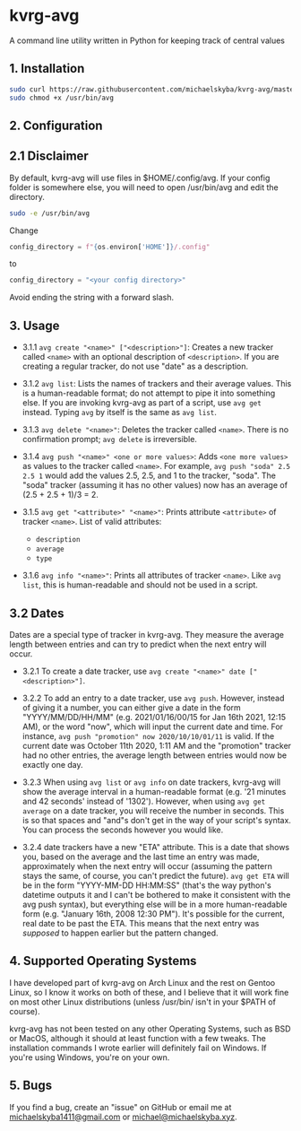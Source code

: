 

# kvrg-avg
A command line utility written in Python for keeping track of central values

## 1. Installation
```bash
sudo curl https://raw.githubusercontent.com/michaelskyba/kvrg-avg/master/main.py -o /usr/bin/avg
sudo chmod +x /usr/bin/avg
```

## 2. Configuration
## 2.1 Disclaimer
By default, kvrg-avg will use files in $HOME/.config/avg. If your
config folder is somewhere else, you will need to open /usr/bin/avg
and edit the directory.
```bash
sudo -e /usr/bin/avg
```
Change
```python
config_directory = f"{os.environ['HOME']}/.config"
```
to
```python
config_directory = "<your config directory>"
```
Avoid ending the string with a forward slash.

## 3. Usage

- 3.1.1 ``avg create "<name>" ["<description>"]``:
Creates a new tracker called ``<name>`` with an optional description of
``<description>``. If you are creating a regular tracker, do not use "date" as
a description.

- 3.1.2 ``avg list``:
Lists the names of trackers and their average values. This is a human-readable
format; do not attempt to pipe it into something else. If you are invoking
kvrg-avg as part of a script,  use ``avg get`` instead. Typing ``avg`` by
itself is the same as ``avg list``.

- 3.1.3 ``avg delete "<name>"``:
Deletes the tracker called ``<name>``. There is no confirmation prompt; ``avg delete`` is irreversible.

- 3.1.4 ``avg push "<name>" <one or more values>``:
Adds ``<one more values>`` as values to the tracker called ``<name>``. For
example, ``avg push "soda" 2.5 2.5 1`` would add the values 2.5, 2.5, and 1 to
the tracker, "soda". The "soda" tracker (assuming it has no other values) now
has an average of (2.5 + 2.5 + 1)/3 = 2.

- 3.1.5 ``avg get "<attribute>" "<name>"``:
Prints attribute ``<attribute>`` of tracker ``<name>``. List of valid attributes:
    - ``description``
    - ``average``
    - `type`

- 3.1.6 ``avg info "<name>"``:
Prints all attributes of tracker ``<name>``. Like ``avg list``, this is
human-readable and should not be used in a script.

## 3.2 Dates

Dates are a special type of tracker in kvrg-avg. They measure the average
length between entries and can try to predict when the next entry will occur.

- 3.2.1 To create a date tracker, use ``avg create "<name>" date ["<description>"]``.

- 3.2.2 To add an entry to a date tracker, use ``avg push``. However, instead of giving
it a number, you can either give a date in the form "YYYY/MM/DD/HH/MM" (e.g.
2021/01/16/00/15 for Jan 16th 2021, 12:15 AM), or the word "now", which will
input the current date and time. For instance, ``avg push "promotion" now
2020/10/10/01/11`` is valid. If the current date was October 11th 2020, 1:11
AM and the "promotion" tracker had no other entries, the average length between
entries would now be exactly one day.

- 3.2.3 When using ``avg list`` or ``avg info`` on date trackers, kvrg-avg will
show the average interval in a human-readable format (e.g. '21 minutes and 42
seconds' instead of '1302'). However, when using ``avg get average`` on a
date tracker, you will receive the number in seconds. This is so that spaces
and "and"s don't get in the way of your script's syntax. You can process the
seconds however you would like.

- 3.2.4 date trackers have a new "ETA" attribute. This is a date that
shows you, based on the average and the last time an entry was made,
approximately when the next entry will occur (assuming the pattern stays the
same, of course, you can't predict the future). ``avg get ETA`` will be in the
form "YYYY-MM-DD HH:MM:SS" (that's the way python's datetime outputs it and I
can't be bothered to make it consistent with the avg push syntax), but
everything else will be in a more human-readable form (e.g. "January 16th, 2008
12:30 PM"). It's possible for the current, real date to be past the ETA. This
means that the next entry was _supposed_ to happen earlier but the pattern
changed.

## 4. Supported Operating Systems

I have developed part of kvrg-avg on Arch Linux and the rest on Gentoo Linux,
so I know it works on both of these, and I believe that it will work fine on
most other Linux distributions (unless /usr/bin/ isn't in your $PATH of course).

kvrg-avg has not been tested on any other Operating Systems, such as BSD or
MacOS, although it should at least function with a few tweaks. The installation
commands I wrote earlier will definitely fail on Windows. If you're using
Windows, you're on your own.

## 5. Bugs

If you find a bug, create an "issue" on GitHub or email me
at michaelskyba1411@gmail.com or michael@michaelskyba.xyz.


